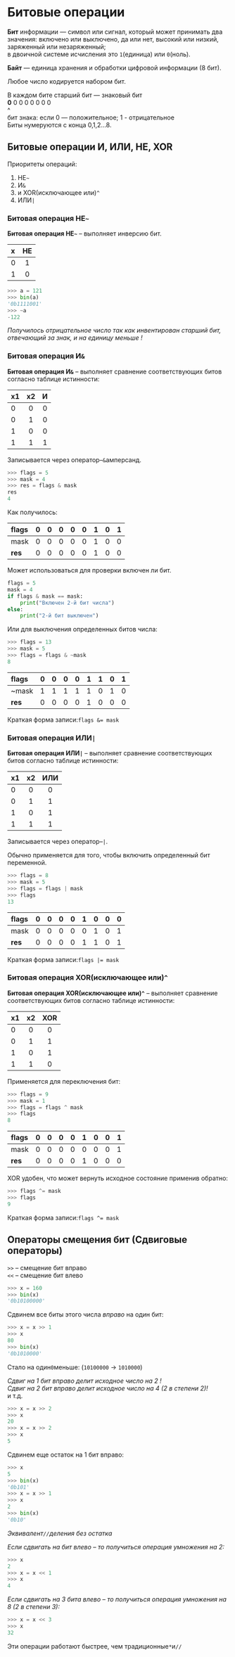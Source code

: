 # Битовые операции

**Бит** информации — символ или сигнал, который может принимать два 
значения: включено или выключено, да или нет, высокий или низкий, 
заряженный или незаряженный; <br>
в двоичной системе исчисления это `1`(единица) или `0`(ноль).

**Байт** — единица хранения и обработки цифровой информации (8 бит). 

Любое число кодируется набором бит. <br>

В каждом бите старший бит — знаковый бит <br>
**0** 0 0 0 0 0 0 0 <br>
 ^ <br>
бит знака: если 0 — положительное; 1 - отрицательное <br>
Биты нумеруются с конца 0,1,2...8.

## Битовые операции И, ИЛИ, НЕ, XOR

Приоритеты операций:
1. НЕ`~`
2. И`&`
3. и XOR(исключающее или)`^` 
4. ИЛИ`|`

### Битовая операция НЕ`~`
**Битовая операция НЕ`~`** – выполняет инверсию бит.

| x   | НЕ  | 
|:----|:---:|
| 0   |  1  |
| 1   |  0  |

```python
>>> a = 121
>>> bin(a)
'0b1111001'
>>> ~a
-122
```
*Получилось отрицательное число так как инвентирован старший бит, 
отвечающий за знак, и на единицу меньше !*<br>

### Битовая операция И`&`
**Битовая операция И`&`** – выполняет сравнение соответствующих битов согласно
таблице истинности: 

| x1  | x2  |  И  | 
|:----|:---:|:---:|
| 0   |  0  |  0  |
| 0   |  1  |  0  |
| 1   |  0  |  0  |
| 1   |  1  |  1  |
Записывается через оператор–`&`амперсанд.  
```python
>>> flags = 5
>>> mask = 4
>>> res = flags & mask
res
4
```
Как получилось:

| flags    |  0  |  0  |  0  |  0  |  0  |  1  |  0  |  1  |
|:---------|:---:|:---:|:---:|:---:|:---:|:---:|:---:|:---:|
| mask     |  0  |  0  |  0  |  0  |  0  |  1  |  0  |  0  |
| **res**  |  0  |  0  |  0  |  0  |  0  |  1  |  0  |  0  |

Может использоваться для проверки включен ли бит.
```python
flags = 5
mask = 4
if flags & mask == mask:
    print("Включен 2-й бит числа")
else:
    print("2-й бит выключен")
```
Или для выключения определенных битов числа:
```python
>>> flags = 13
>>> mask = 5
>>> flags = flags & ~mask
8
```

| flags   |  0  |  0  |  0  |  0  |  1  |  1  |  0  |  1  |
|:--------|:---:|:---:|:---:|:---:|:---:|:---:|:---:|:---:|
| ~mask   |  1  |  1  |  1  |  1  |  1  |  0  |  1  |  0  |
| **res** |  0  |  0  |  0  |  0  |  1  |  0  |  0  |  0  |

Краткая форма записи:`flags &= mask`

### Битовая операция ИЛИ`|`
**Битовая операция ИЛИ`|`** – выполняет сравнение соответствующих битов согласно
таблице истинности: 

| x1  | x2  | ИЛИ | 
|:----|:---:|:---:|
| 0   |  0  |  0  |
| 0   |  1  |  1  |
| 1   |  0  |  1  |
| 1   |  1  |  1  |

Записывается через оператор–`|`.

Обычно применяется для того, чтобы включить определенный бит переменной.
```python
>>> flags = 8
>>> mask = 5
>>> flags = flags | mask
>>> flags
13
```

| flags    |  0  |  0  |  0  |  0  |  1  |  0  |  0  |  0  |
|:---------|:---:|:---:|:---:|:---:|:---:|:---:|:---:|:---:|
| mask     |  0  |  0  |  0  |  0  |  0  |  1  |  0  |  1  |
| **res**  |  0  |  0  |  0  |  0  |  1  |  1  |  0  |  1  |

Краткая форма записи:`flags |= mask`

### Битовая операция XOR(исключающее или)`^`
**Битовая операция XOR(исключающее или)`^`** – выполняет сравнение соответствующих битов согласно
таблице истинности: 

| x1  | x2  | XOR | 
|:----|:---:|:---:|
| 0   |  0  |  0  |
| 0   |  1  |  1  |
| 1   |  0  |  1  |
| 1   |  1  |  0  |

Применяется для переключения бит:
```python
>>> flags = 9
>>> mask = 1
>>> flags = flags ^ mask
>>> flags
8
```

| flags    |  0  |  0  |  0  |  0  |  1  |  0  |  0  |  1  |
|:---------|:---:|:---:|:---:|:---:|:---:|:---:|:---:|:---:|
| mask     |  0  |  0  |  0  |  0  |  0  |  0  |  0  |  1  |
| **res**  |  0  |  0  |  0  |  0  |  1  |  0  |  0  |  0  |

XOR удобен, что может вернуть исходное состояние применив обратно:
```python
>>> flags ^= mask
>>> flags
9
```
Краткая форма записи:`flags ^= mask`

## Операторы смещения бит (Сдвиговые операторы)

`>>` – смещение бит вправо <br>
`<<` – смещение бит влево

```python
>>> x = 160
>>> bin(x)
'0b10100000'
```
Сдвинем все биты этого числа *вправо* на один бит:
```python
>>> x = x >> 1
>>> x
80
>>> bin(x)
'0b1010000'
```
Стало на один`0`меньше: (`10100000` -> `1010000`)

*Сдвиг на 1 бит вправо делит исходное число на 2 !* <br>
*Сдвиг на 2 бит вправо делит исходное число на 4 (2 в степени 2)!* <br>
и т.д.
```python
>>> x = x >> 2
>>> x
20
>>> x = x >> 2
>>> x
5
```

Сдвинем еще остаток на 1 бит вправо:
```python
>>> x
5
>>> bin(x)
'0b101'
>>> x = x >> 1
>>> x
2
>>> bin(x)
'0b10'
```
*Эквивалент`//`деления без остатка*

*Если сдвигать на бит влево – то получиться операция умножения на 2:*
```python
>>> x
2
>>> x = x << 1
>>> x
4
```
*Если сдвигать на 3 бита влево – то получиться операция умножения на 8 (2 в степени 3):*
```python
>>> x = x << 3
>>> x
32
```

Эти операции работают быстрее, чем традиционные`*`и`//` 